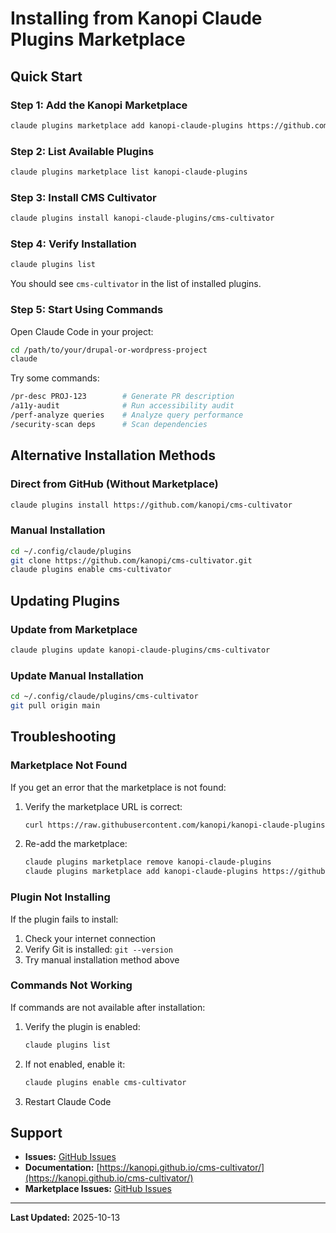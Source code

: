 # Installing from Kanopi Claude Plugins Marketplace

## Quick Start

### Step 1: Add the Kanopi Marketplace

```bash
claude plugins marketplace add kanopi-claude-plugins https://github.com/kanopi/kanopi-claude-plugins
```

### Step 2: List Available Plugins

```bash
claude plugins marketplace list kanopi-claude-plugins
```

### Step 3: Install CMS Cultivator

```bash
claude plugins install kanopi-claude-plugins/cms-cultivator
```

### Step 4: Verify Installation

```bash
claude plugins list
```

You should see `cms-cultivator` in the list of installed plugins.

### Step 5: Start Using Commands

Open Claude Code in your project:

```bash
cd /path/to/your/drupal-or-wordpress-project
claude
```

Try some commands:

```bash
/pr-desc PROJ-123        # Generate PR description
/a11y-audit              # Run accessibility audit
/perf-analyze queries    # Analyze query performance
/security-scan deps      # Scan dependencies
```

## Alternative Installation Methods

### Direct from GitHub (Without Marketplace)

```bash
claude plugins install https://github.com/kanopi/cms-cultivator
```

### Manual Installation

```bash
cd ~/.config/claude/plugins
git clone https://github.com/kanopi/cms-cultivator.git
claude plugins enable cms-cultivator
```

## Updating Plugins

### Update from Marketplace

```bash
claude plugins update kanopi-claude-plugins/cms-cultivator
```

### Update Manual Installation

```bash
cd ~/.config/claude/plugins/cms-cultivator
git pull origin main
```

## Troubleshooting

### Marketplace Not Found

If you get an error that the marketplace is not found:

1. Verify the marketplace URL is correct:
   ```bash
   curl https://raw.githubusercontent.com/kanopi/kanopi-claude-plugins/main/marketplace.json
   ```

2. Re-add the marketplace:
   ```bash
   claude plugins marketplace remove kanopi-claude-plugins
   claude plugins marketplace add kanopi-claude-plugins https://github.com/kanopi/kanopi-claude-plugins
   ```

### Plugin Not Installing

If the plugin fails to install:

1. Check your internet connection
2. Verify Git is installed: `git --version`
3. Try manual installation method above

### Commands Not Working

If commands are not available after installation:

1. Verify the plugin is enabled:
   ```bash
   claude plugins list
   ```

2. If not enabled, enable it:
   ```bash
   claude plugins enable cms-cultivator
   ```

3. Restart Claude Code

## Support

- **Issues:** [GitHub Issues](https://github.com/kanopi/cms-cultivator/issues)
- **Documentation:** [https://kanopi.github.io/cms-cultivator/](https://kanopi.github.io/cms-cultivator/)
- **Marketplace Issues:** [GitHub Issues](https://github.com/kanopi/kanopi-claude-plugins/issues)

---

**Last Updated:** 2025-10-13
